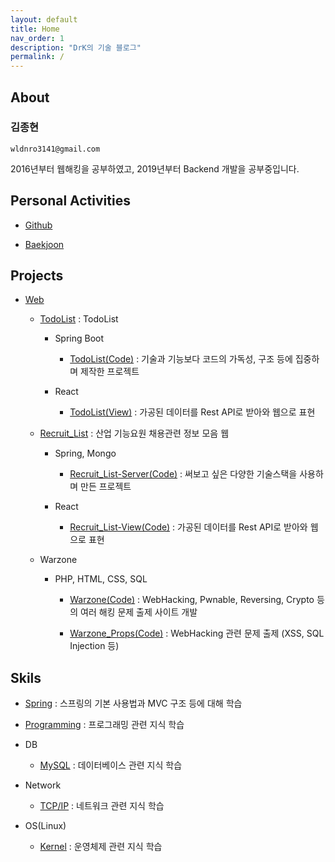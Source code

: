 ```yaml
---
layout: default
title: Home
nav_order: 1
description: "DrK의 기술 블로그"
permalink: /
---
```


## About

### 김종현 

    wldnro3141@gmail.com

2016년부터 웹해킹을 공부하였고, 2019년부터 Backend 개발을 공부중입니다. 

## Personal Activities

* [Github](https://github.com/Root-kjh)

* [Baekjoon](https://www.acmicpc.net/user/kjh3141)

## Projects

* [Web](http://kjh-projects.kro.kr/)

    * [TodoList](http://kjh-projects.kro.kr/todolist-springboot/) : TodoList

        * Spring Boot
        
            * [TodoList(Code)](https://github.com/Root-kjh/TodoList-SpringBoot) : 기술과 기능보다 코드의 가독성, 구조 등에 집중하며 제작한 프로젝트

        * React

            * [TodoList(View)](https://github.com/Root-kjh/TodoList-SpringBoot-View) : 가공된 데이터를 Rest API로 받아와 웹으로 표현

    

    * [Recruit_List](http://kjh-projects.kro.kr/recruitlist-spring) : 산업 기능요원 채용관련 정보 모음 웹

        * Spring, Mongo
        
            * [Recruit_List-Server(Code)](https://github.com/Root-kjh/Recruit_List-Server) : 써보고 싶은 다양한 기술스택을 사용하며 만든 프로젝트
        * React

            * [Recruit_List-View(Code)](https://github.com/Root-kjh/Recruit_List-View) : 가공된 데이터를 Rest API로 받아와 웹으로 표현

    * Warzone

        * PHP, HTML, CSS, SQL

            * [Warzone(Code)](https://github.com/Root-kjh/Warzone) : WebHacking, Pwnable, Reversing, Crypto 등의 여러 해킹 문제 출제 사이트 개발

            * [Warzone_Props(Code)](https://github.com/Root-kjh/Warzone_props) : WebHacking 관련 문제 출제 (XSS, SQL Injection 등)
        

## Skils

* [Spring](https://github.com/Root-kjh/til/tree/master/Spring) : 스프링의 기본 사용법과 MVC 구조 등에 대해 학습

* [Programming](https://github.com/Root-kjh/til/tree/master/Programming) : 프로그래밍 관련 지식 학습

* DB

    * [MySQL](https://github.com/Root-kjh/til/tree/master/Database/) : 데이터베이스 관련 지식 학습

* Network

    * [TCP/IP](https://github.com/Root-kjh/til/tree/master/Network/) : 네트워크 관련 지식 학습

* OS(Linux)

    * [Kernel](https://github.com/Root-kjh/til/tree/master/OS) : 운영체제 관련 지식 학습